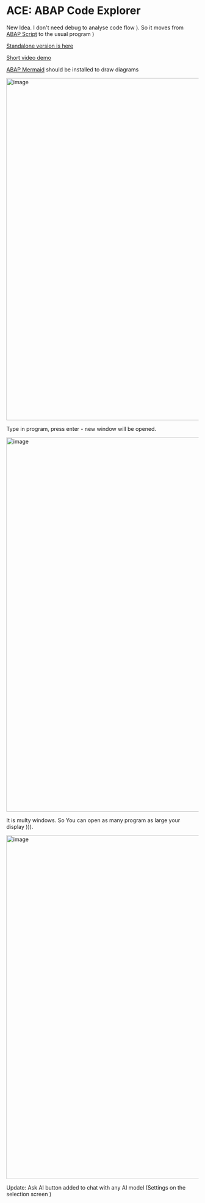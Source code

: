 # ACE: ABAP Code Explorer

New Idea. I don't need debug to analyse code flow ). So it moves from [ABAP Script](https://github.com/ysichov/Smart-Debugger/blob/master/src/z_smart_debugger.prog.abap) to the usual program )

[Standalone version is here](https://github.com/ysichov/ACE/blob/main/src/z_ace_standalone.prog.abap)

 [Short video demo](https://www.loom.com/share/250574c07071496c8c9b064062bb44dc?sid=dee80fda-5f6d-4384-8457-c53ab97d09e8)

 [ABAP Mermaid](https://github.com/WegnerDan/abapMermaid) should be installed to draw diagrams 

<img width="892" height="897" alt="image" src="https://github.com/user-attachments/assets/de40d1f4-221d-4a0c-955d-61967522a318" />



Type in program, press enter - new window will be opened.


<img width="1908" height="981" alt="image" src="https://github.com/user-attachments/assets/3a23affd-276c-4886-b3ae-78b38e84563c" />

 
 It is multy windows. So You can open as many program as large your display ))).
 
<img width="1852" height="901" alt="image" src="https://github.com/user-attachments/assets/76270fab-3b75-4e1d-bec5-c525acca761b" />

Update: Ask AI button added to chat with any AI model (Settings on the selection screen )




